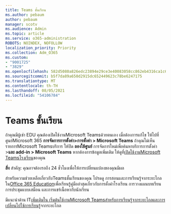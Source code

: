 ```yaml
---
title: Teams ชั้นเรียน
ms.author: pebaum
author: pebaum
manager: scotv
ms.audience: Admin
ms.topic: article
ms.service: o365-administration
ROBOTS: NOINDEX, NOFOLLOW
localization_priority: Priority
ms.collection: Adm_O365
ms.custom:
- "9001725"
- "3829"
ms.openlocfilehash: 582d5080a826edc23894e29ce3e40083058cc862eb4316ca1c6fa220d751a438
ms.sourcegitcommit: b5f7da89a650d2915dc652449623c78be6247175
ms.translationtype: MT
ms.contentlocale: th-TH
ms.lasthandoff: 08/05/2021
ms.locfileid: "54106784"
---
```

# <a name="teams-classes"></a>Teams ชั้นเรียน

ถ้าคุณมีผู้เช่า EDU คุณต้องเปิดใช้งานMicrosoft Teamsด้วยตนเอง เมื่อต้องการแก้ไข ให้ไปที่ศูนย์Microsoft 365 **การจัดการการตั้งค่า>การตั้งค่า > Microsoft Teams** ถ้าคุณไม่เห็นรายการMicrosoft Teamsบริการ ให้ปิด **ลองใช้ศูนย์** การจัดการใหม่เพื่อค้นหาบริการการตั้งค่า >**และ add-in > Microsoft Teams** หากต้องการข้อมูลเพิ่มเติม ให้ดูที่[เปิดใช้งานMicrosoft Teamsโรงเรียน](https://docs.microsoft.com/microsoft-365/education/intune-edu-trial/enable-microsoft-teams#enable-microsoft-teams-for-your-school-1)ของคุณ 

**สิ่ง** สําคัญ: คุณอาจต้องรอถึง 24 ชั่วโมงเพื่อให้การเปลี่ยนแปลงของคุณมีผล 

สําหรับความช่วยเหลือเกี่ยวกับTeamsชั้นเรียนของคุณ โปรดดู การสอนและการเรียนรู้จากระยะไกลใน[Office 365 Education](https://support.office.com/article/remote-teaching-and-learning-in-office-365-education-f651ccae-7b65-478b-8366-51bb884025c4)เพื่อเรียนรู้คู่มือล่าสุดเกี่ยวกับการตั้งค่าโรงเรียน การวางแผนบทเรียน การประชุมแบบเสมือน และการแชร์เนื้อหากับนักเรียน

มีแนะนําด้าน IT[เพิ่มเติมใน เริ่มต้นใช้งานMicrosoft Teamsสําหรับการเรียนรู้จากระยะไกล](https://docs.microsoft.com/MicrosoftTeams/remote-learning-edu)[และการเปลี่ยนไปใช้การเรียนรู้](https://www.microsoft.com/education/remote-learning)จากระยะไกล
